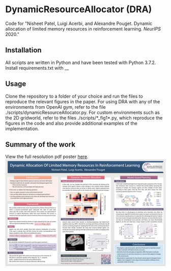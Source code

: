 # DynamicResourceAllocator (DRA)
Code for "Nisheet Patel, Luigi Acerbi, and Alexandre Pouget. Dynamic allocation of limited memory resources in reinforcement learning. _NeurIPS_ 2020."

## Installation
All scripts are written in Python and have been tested with Python 3.7.2. Install requirements.txt with __

## Usage
Clone the repository to a folder of your choice and run the files to reproduce the relevant figures in the paper. For using DRA with any of the environments from OpenAI gym, refer to the file ./scripts/dynamicResourceAllocator.py. For custom environments such as the 2D gridworld, refer to the files ./scripts/\*\_fig1\*.py, which reproduce the figures in the code and also provide additional examples of the implementation.

## Summary of the work
View the full resolution pdf poster [here](https://github.com/nisheetpatel/DynamicResourceAllocator/figures/NeurIPS_poster_final.pdf).
![NeurIPS2020_poster](/figures/NeurIPS_poster_final.png)

